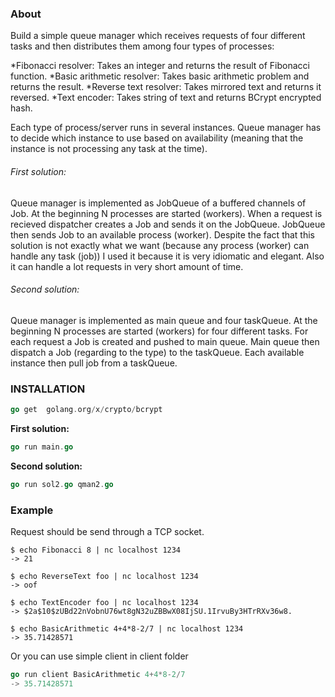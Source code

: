 ### About

Build a simple queue manager which receives requests of four different tasks 
and then distributes them among four types of processes:

*Fibonacci resolver: Takes an integer and returns the result of Fibonacci function.
*Basic arithmetic resolver: Takes basic arithmetic problem and returns the result.
*Reverse text resolver: Takes mirrored text and returns it reversed.
*Text encoder: Takes string of text and returns BCrypt encrypted hash.

Each type of process/server runs in several instances. Queue manager has to decide
which instance to use based on availability (meaning that the instance is not processing any task at the time).

###### First solution:

Queue manager is implemented as JobQueue of a buffered channels of Job.
At the beginning  N processes are started (workers). When a request is recieved dispatcher 
creates a Job and sends it on the JobQueue. JobQueue then sends Job  to an available process (worker).
Despite the fact that this solution is not exactly what we want (because  any process (worker) can handle any task (job))
I used it because it is very idiomatic and elegant. Also it can handle a lot requests in very short amount of time.

###### Second solution:

Queue manager is implemented as main queue and four taskQueue.
At the beginning  N processes are started (workers) for four different tasks. 
For each request  a Job is created and pushed to main queue. Main
queue then dispatch a Job (regarding to the type) to the taskQueue.
Each available instance then pull job from a taskQueue.

### INSTALLATION


```go
go get  golang.org/x/crypto/bcrypt
```

**First solution:**
```go
go run main.go
```
**Second solution:**
	
```go
go run sol2.go qman2.go
```

### Example
Request should be send through a TCP socket.

```shell
$ echo Fibonacci 8 | nc localhost 1234
-> 21
```

```shell
$ echo ReverseText foo | nc localhost 1234
-> oof
```

```shell
$ echo TextEncoder foo | nc localhost 1234
-> $2a$10$zUBd22nVobnU76wt8gN32uZBBwX08IjSU.1IrvuBy3HTrRXv36w8.
```

```shell
$ echo BasicArithmetic 4+4*8-2/7 | nc localhost 1234
-> 35.71428571
```

Or you can use simple client in client folder

```go
go run client BasicArithmetic 4+4*8-2/7
-> 35.71428571
```





